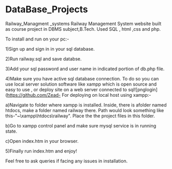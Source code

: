 # DataBase_Projects
Railway_Managment _systems
Railway Management System website built as course project in DBMS subject,B.Tech. Used SQL , html ,css and php.

To install and run on your pc:-

1)Sign up and sign in in your sql database.

2)Run railway.sql and save databse.

3)Add your sql password and user name in indicated portion of db.php file.

4)Make sure you have active sql database connection. To do so you can use local server solution software like xampp which is open source and easy to use , or deploy site on a web server connected to sql![pnglogin](https://github.com/Zead-
For deploying on local host using xampp:-

a)Navigate to folder where xampp is installed. Inside, there is afolder named htdocs, make a folder named railway there. Path would look something like this-"~\xampp\htdocs\railway". Place the the project files in this folder.

b)Go to xampp control panel and make sure mysql service is in running state.

c)Open index.htm in your browser.

5)Finally run index.htm and enjoy!

Feel free to ask queries if facing any issues in installation.
